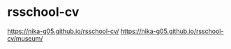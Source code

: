 # rsschool-cv  
https://nika-g05.github.io/rsschool-cv/
https://nika-g05.github.io/rsschool-cv/museum/

